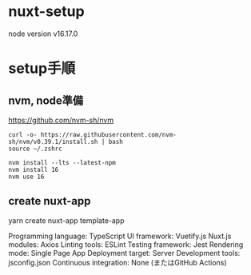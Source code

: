 # nuxt-setup

node version v16.17.0


# setup手順
## nvm, node準備
https://github.com/nvm-sh/nvm

```
curl -o- https://raw.githubusercontent.com/nvm-sh/nvm/v0.39.1/install.sh | bash
source ~/.zshrc

nvm install --lts --latest-npm
nvm install 16
nvm use 16
```

## create nuxt-app
yarn create nuxt-app template-app
 
Programming language: TypeScript
UI framework: Vuetify.js
Nuxt.js modules: Axios
Linting tools: ESLint
Testing framework: Jest
Rendering mode: Single Page App
Deployment target: Server
Development tools: jsconfig.json
Continuous integration: None (またはGitHub Actions)